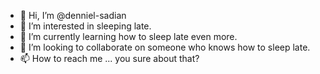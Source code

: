 - 👋 Hi, I’m @denniel-sadian
- 👀 I’m interested in sleeping late.
- 🌱 I’m currently learning how to sleep late even more.
- 💞️ I’m looking to collaborate on someone who knows how to sleep late.
- 📫 How to reach me ... you sure about that?

<!---
denniel-sadian/denniel-sadian is a ✨ special ✨ repository because its `README.md` (this file) appears on your GitHub profile.
You can click the Preview link to take a look at your changes.
--->

